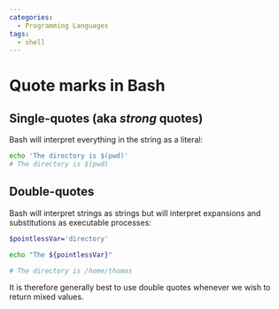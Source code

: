 ```yaml
---
categories:
  - Programming Languages
tags:
  - shell
---
```


# Quote marks in Bash

## Single-quotes (aka _strong_ quotes)

Bash will interpret everything in the string as a literal:

```bash
echo 'The directory is $(pwd)'
# The directory is $(pwd)
```

## Double-quotes

Bash will interpret strings as strings but will interpret expansions and substitutions as executable processes:

```bash
$pointlessVar='directory'

echo "The ${pointlessVar}"

# The directory is /home/thomas
```

It is therefore generally best to use double quotes whenever we wish to return mixed values.
